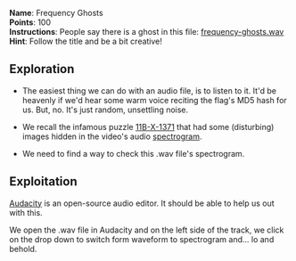 **Name**: Frequency Ghosts  
**Points**: 100  
**Instructions**: People say there is a ghost in this file: [frequency-ghosts.wav](https://challenges.runesec.com/static/f3702ddd4ee5fa4f34de56f3bf055ff2/frequency-ghosts.wav)  
**Hint**: Follow the title and be a bit creative!

## Exploration
 - The easiest thing we can do with an audio file, is to listen to it. It'd be heavenly if we'd hear some warm voice reciting the flag's MD5 hash for us. But, no. It's just random, unsettling noise. 

 - We recall the infamous puzzle [11B-X-1371](https://en.wikipedia.org/wiki/11B-X-1371) that had some (disturbing) images hidden in the video's audio [spectrogram](https://en.wikipedia.org/wiki/Spectrogram).
 
 - We need to find a way to check this .wav file's spectrogram.  
   
 ## Exploitation
 [Audacity](http://www.audacityteam.org/) is an open-source audio editor. It should be able to help us out with this.  
 
 We open the .wav file in Audacity and on the left side of the track, we click on the drop down to switch form waveform to spectrogram and... lo and behold.
